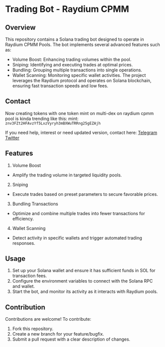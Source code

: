 # Trading Bot - Raydium CPMM

## Overview
  
  This repository contains a Solana trading bot designed to operate in Raydium CPMM Pools. The bot implements several advanced features such as:
  
  - Volume Boost: Enhancing trading volumes within the pool.
  - Sniping: Identifying and executing trades at optimal prices.
  - Bundling: Grouping multiple transactions into single operations.
  - Wallet Scanning: Monitoring specific wallet activities.
  The project leverages the Raydium protocol and operates on Solana blockchain, ensuring fast transaction speeds and low fees.

## Contact
  
  Now creating tokens with one token mint on multi-dex on raydium cpmm pool is kinda trending like this: mint: `znv3FZt2HFAvzYf5LxzVyryh3mBXWuTRRng25gEZAjh`
  
  If you need help, interest or need updated version, contact here: [Telegram](https://t.me/shiny0103) [Twitter](https://x.com/0xTan1319)

## Features

  1. Volume Boost
  - Amplify the trading volume in targeted liquidity pools.
  2. Sniping
  - Execute trades based on preset parameters to secure favorable prices.
  3. Bundling Transactions
  - Optimize and combine multiple trades into fewer transactions for efficiency.
  4. Wallet Scanning
  - Detect activity in specific wallets and trigger automated trading responses.

## Usage

  1. Set up your Solana wallet and ensure it has sufficient funds in SOL for transaction fees.
  2. Configure the environment variables to connect with the Solana RPC and wallet.
  3. Start the bot, and monitor its activity as it interacts with Raydium pools.

## Contribution

  Contributions are welcome! To contribute:
  
  1. Fork this repository.
  2. Create a new branch for your feature/bugfix.
  3. Submit a pull request with a clear description of changes.
